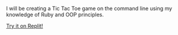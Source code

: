 I will be creating a Tic Tac Toe game on the command line using my knowledge of Ruby and OOP principles.

[Try it on Replit!](https://replit.com/@gcerv93/Tic-Tac-Toe?v=1)